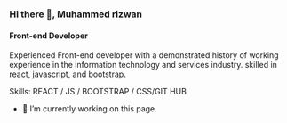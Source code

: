 ### Hi there 👋, Muhammed rizwan
#### Front-end Developer
Experienced Front-end developer with a demonstrated history of working experience in the information technology and services industry. skilled in react, javascript, and bootstrap.

Skills:   REACT / JS / BOOTSTRAP / CSS/GIT HUB

- 🔭 I’m currently working on this page. 




